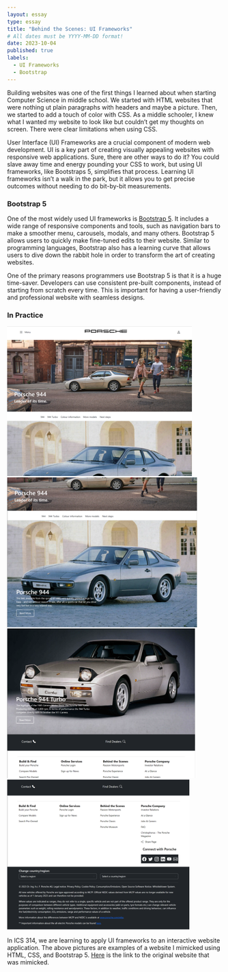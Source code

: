 ```yaml
---
layout: essay
type: essay
title: "Behind the Scenes: UI Frameworks"
# All dates must be YYYY-MM-DD format!
date: 2023-10-04
published: true
labels:
  - UI Frameworks
  - Bootstrap
---
```


Building websites was one of the first things I learned about when starting Computer Science in middle school. We started with HTML websites that were nothing ut plain paragraphs with headers and maybe a picture. Then, we started to add a touch of color with CSS. As a middle schooler, I knew what I wanted my website to look like but couldn’t get my thoughts on screen. There were clear limitations when using CSS. 

User Interface (UI) Frameworks are a crucial component of modern web development. UI is a key part of creating visually appealing websites with responsive web applications. Sure, there are other ways to do it? You could slave away time and energy pounding your CSS to work, but using UI frameworks, like Bootstraps 5, simplifies that process. Learning UI frameworks isn’t a walk in the park, but it allows you to get precise outcomes without needing to do bit-by-bit measurements. 

<h3>Bootstrap 5</h3>

One of the most widely used UI frameworks is [Bootstrap 5](https://getbootstrap.com/docs/5.0/getting-started/introduction/). It includes a wide range of responsive components and tools, such as navigation bars to make a smoother menu, carousels, modals, and many others. Bootstrap  5 allows users to quickly make fine-tuned edits to their website. Similar to programming languages, Bootstrap also has a learning curve that allows users to dive down the rabbit hole in order to transform the art of creating websites. 

One of the primary reasons programmers use Bootstrap 5 is that it is a huge time-saver. Developers can use consistent pre-built components, instead of starting from scratch every time. This is important for having a user-friendly and professional website with seamless designs. 

<h3>In Practice</h3>

<img height=350px class="rounded pe-4" src="../img/porsche-website-1.png">
<img height=350px class="rounded pe-4" src="../img/porsche-website-2.png">
<img height=350px class="rounded pe-4" src="../img/porsche-website-3.png">
<img height=350px class="rounded pe-4" src="../img/porsche-website-4.png">


In ICS 314, we are learning to apply UI frameworks to an interactive website application. The above pictures are examples of a website I mimicked using HTML, CSS, and Bootstrap 5. [Here](https://www.porsche.com/international/accessoriesandservice/classic/models/944/) is the link to the original website that was mimicked.

